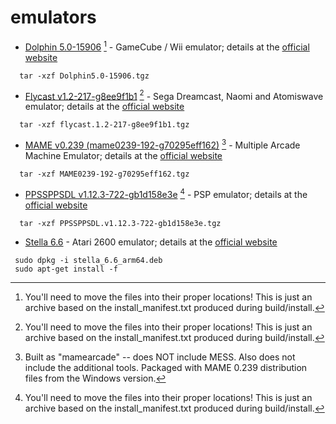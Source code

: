 # emulators
* [Dolphin 5.0-15906](https://github.com/dolphin-emu/dolphin) [^1] - GameCube / Wii emulator; details at the [official website](https://dolphin-emu.org/) 
```
  tar -xzf Dolphin5.0-15906.tgz
```
* [Flycast v1.2-217-g8ee9f1b1](https://github.com/flyinghead/flycast) [^1] - Sega Dreamcast, Naomi and Atomiswave emulator; details at the [official website](https://github.com/TheArcadeStriker/flycast-wiki/wiki) 
```
  tar -xzf flycast.1.2-217-g8ee9f1b1.tgz
```
* [MAME v0.239 (mame0239-192-g70295eff162)](https://github.com/mamedev/mame) [^2] - Multiple Arcade Machine Emulator; details at the [official website](https://github.com/TheArcadeStriker/flycast-wiki/wiki) 
```
  tar -xzf MAME0239-192-g70295eff162.tgz
```
* [PPSSPPSDL v1.12.3-722-gb1d158e3e](https://github.com/hrydgard/ppsspp) [^1] - PSP emulator; details at the [official website](https://www.mamedev.org/) 
```
  tar -xzf PPSSPPSDL.v1.12.3-722-gb1d158e3e.tgz
```
* [Stella 6.6](https://github.com/stella-emu/stella) - Atari 2600 emulator; details at the [official website](https://stella-emu.github.io/)
```
 sudo dpkg -i stella_6.6_arm64.deb
 sudo apt-get install -f
```
[^1]: You'll need to move the files into their proper locations! This is just an archive based on the install_manifest.txt produced during build/install.
[^2]: Built as "mamearcade" -- does NOT include MESS. Also does not include the additional tools. Packaged with MAME 0.239 distribution files from the Windows version.
